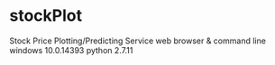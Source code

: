 # stockPlot
Stock Price Plotting/Predicting Service
web browser & command line
windows 10.0.14393 
python 2.7.11
